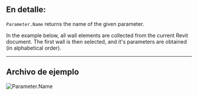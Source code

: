 ## En detalle:
`Parameter.Name` returns the name of the given parameter.

In the example below, all wall elements are collected from the current Revit document. The first wall is then selected, and it's parameters are obtained (in alphabetical order).

___
## Archivo de ejemplo

![Parameter.Name](./Revit.Elements.Parameter.Name_img.jpg)
